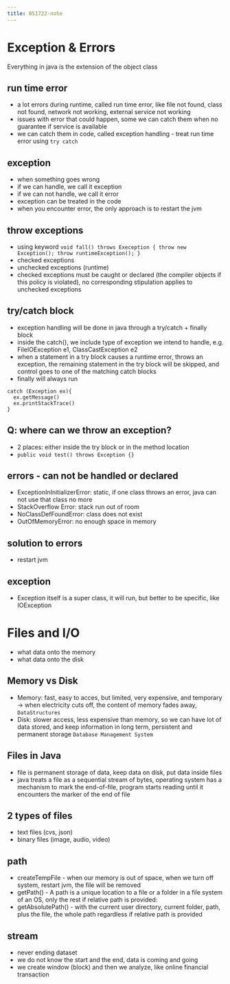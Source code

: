 ```yaml
---
title: 051722-note
---
```


# Exception & Errors
Everything in java is the extension of the object class

## run time error
- a lot errors during runtime, called run time error, like file not found, class not found, network not working, external service not working
- issues with error that could happen, some we can catch them when no guarantee if service is available
- we can catch them in code, called exception handling - treat run time error using `try catch`

## exception
- when something goes wrong
- if we can handle, we call it exception
- if we can not handle, we call it error
- exception can be treated in the code
- when you encounter error, the only approach is to restart the jvm

## throw exceptions
- using keyword `void fall() throws Exeception { throw new Exception(); throw runtimeException(); }`
- checked exceptions
- unchecked exceptions (runtime)
- checked exceptions must be caught or declared (the compiler objects if this policy is violated), no corresponding stipulation applies to unchecked exceptions

## try/catch block
- exception handling will be done in java through a try/catch + finally block
- inside the catch(), we include type of exception we intend to handle, e.g. FileIOException e1, ClassCastException e2
- when a statement in a try block causes a runtime error, throws an exception, the remaining statement in the try block will be skipped, and control goes to one of the matching catch blocks
- finally will always run
```
catch (Exception ex){
  ex.getMessage()
  ex.printStackTrace()
}
```

## Q: where can we throw an exception?
- 2 places: either inside the try block or in the method location
- `public void test() throws Exception {}`

## errors - can not be handled or declared
- ExceptionInInitializerError: static, if one class throws an error, java can not use that class no more
- StackOverflow Error: stack run out of room
- NoClassDefFoundError: class does not exist
- OutOfMemoryError: no enough space in memory

## solution to errors
- restart jvm

## exception
- Exception itself is a super class, it will run, but better to be specific, like IOException


# Files and I/O
- what data onto the memory
- what data onto the disk

## Memory vs Disk
- Memory: fast, easy to acces, but limited, very expensive, and temporary -> when electricity cuts off, the content of memory fades away, `DataStructures`
- Disk: slower access, less expensive than memory, so we can have lot of data stored, and keep information in long term, persistent and permanent storage `Database Management System`

## Files in Java
- file is permanent storage of data, keep data on disk, put data inside files
- java treats a file as a sequential stream of bytes, operating system has a mechanism to mark the end-of-file, program starts reading until it encounters the marker of the end of file

## 2 types of files
- text files (cvs, json) 
- binary files (image, audio, video)

## path
- createTempFile - when our memory is out of space, when we turn off system, restart jvm, the file will be removed
- getPath() - A path is a unique location to a file or a folder in a file system of an OS, only the rest if relative path is provided:
- getAbsolutePath() - with the current user directory, current folder, path, plus the file, the whole path regardless if relative path is provided

## stream
- never ending dataset
- we do not know the start and the end, data is coming and going
- we create window (block) and then we analyze, like online financial transaction



